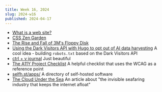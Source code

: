 ```yaml
---
title: Week 16, 2024
slug: 2024-w16
published: 2024-04-17
---
```


- [What is a web site?](https://tigerpajamas.com/blog/what-is-a-web-site/)
- [CSS Zen Garden](https://csszengarden.com)
- [The Rise and Fall of 3M's Floppy Disk](https://spectrum.ieee.org/3m-floppy)
- [Using the Dark Visitors API with Hugo to opt out of AI data harvesting](https://www.lkhrs.com/blog/2024/darkvisitors-hugo/)
  A cool idea - building `robots.txt` based on the Dark Visitors API
- [ctrl + v journal](https://ctrlvjournal.com)
  Just beautiful
- [The A11Y Project Checklist](https://www.a11yproject.com/checklist/)
  A helpful checklist that uses the WCAG as a reference point
- [selfh.st/apps/](https://selfh.st/apps/)
  A directory of self-hosted software
- [The Cloud Under the Sea](https://www.theverge.com/c/24070570/internet-cables-undersea-deep-repair-ships)
  An article about "the invisible seafaring industry that keeps the internet afloat"
